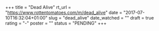 +++
title = "Dead Alive"
rt_url = "https://www.rottentomatoes.com/m/dead_alive"
date = "2017-07-10T16:32:04+01:00"
slug = "dead_alive"
date_watched = ""
draft = true
rating = "-"
poster = ""
status = "PENDING"
+++